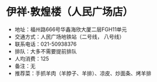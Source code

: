 # 伊祥·敦煌楼（人民广场店）

* 地址：福州路666号华鑫海欣大厦二层FGH11单元
* 交通方式：人民广场地铁站（二号线， 八号线）
* 联系电话：021-50938376
* 排队：大多不需要提前排队
* 人均消费：125
* 备注：无
* 推荐菜：手抓羊肉（羊脖子、羊排）、凉皮、炒面条、烤羊排
